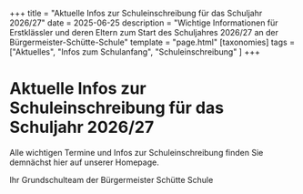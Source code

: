 +++
title = "Aktuelle Infos zur Schuleinschreibung für das Schuljahr 2026/27"
date = 2025-06-25
description = "Wichtige Informationen für Erstklässler und deren Eltern zum Start des Schuljahres 2026/27 an der Bürgermeister-Schütte-Schule"
template = "page.html"
[taxonomies]
tags = ["Aktuelles", "Infos zum Schulanfang", "Schuleinschreibung" ]
+++
# Aktuelle Infos zur Schuleinschreibung für das Schuljahr 2026/27
 
Alle wichtigen Termine und Infos zur Schuleinschreibung finden Sie demnächst hier auf unserer Homepage.
 
Ihr Grundschulteam der Bürgermeister Schütte Schule 
